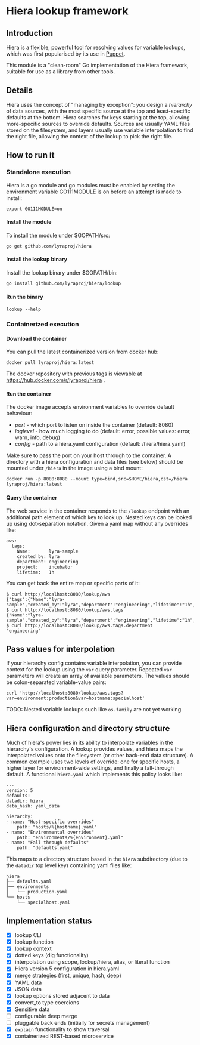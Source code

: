 # Hiera lookup framework

## Introduction

Hiera is a flexible, powerful tool for resolving values for variable lookups, which was first popularised by its use in [Puppet](https://puppet.com/docs/puppet/5.5/hiera.html).

This module is a "clean-room" Go implementation of the Hiera framework, suitable for use as a library from other tools.

## Details

Hiera uses the concept of "managing by exception": you design a *hierarchy* of data sources, with the most specific source at the top and  least-specific defaults at the bottom. Hiera searches for keys starting at the top, allowing more-specific sources to override defaults. Sources are usually YAML files stored on the filesystem, and layers usually use variable interpolation to find the right file, allowing the context of the lookup to pick the right file.

## How to run it

### Standalone execution

Hiera is a go module and go modules must be enabled by setting the environment variable GO111MODULE is on before an
attempt is made to install:

    export GO111MODULE=on

#### Install the module

To install the module under $GOPATH/src:

    go get github.com/lyraproj/hiera

#### Install the lookup binary

Install the lookup binary under $GOPATH/bin:

    go install github.com/lyraproj/hiera/lookup

#### Run the binary

    lookup --help

### Containerized execution

#### Download the container

You can pull the latest containerized version from docker hub:

    docker pull lyraproj/hiera:latest

The docker repository with previous tags is viewable at https://hub.docker.com/r/lyraproj/hiera .

#### Run the container

The docker image accepts environment variables to override default behaviour:

* *port* - which port to listen on inside the container (default: 8080)
* *loglevel* - how much logging to do (default: error, possible values: error, warn, info, debug)
* *config* - path to a hiera.yaml configuration (default: /hiera/hiera.yaml)

Make sure to pass the port on your host through to the container. A directory with a hiera configuration and data files (see below) should be mounted under `/hiera` in the image using a bind mount:

    docker run -p 8080:8080 --mount type=bind,src=$HOME/hiera,dst=/hiera lyraproj/hiera:latest

#### Query the container

The web service in the container responds to the `/lookup` endpoint with an additional path element of which key to look up. Nested keys can be looked up using dot-separation notation. Given a yaml map without any overrides like:

    aws:
      tags:
        Name:       lyra-sample
        created_by: lyra
        department: engineering
        project:    incubator
        lifetime:   1h

You can get back the entire map or specific parts of it:

    $ curl http://localhost:8080/lookup/aws
    {"tags":{"Name":"lyra-sample","created_by":"lyra","department":"engineering","lifetime":"1h","project":"incubator"}}
    $ curl http://localhost:8080/lookup/aws.tags
    {"Name":"lyra-sample","created_by":"lyra","department":"engineering","lifetime":"1h","project":"incubator"}
    $ curl http://localhost:8080/lookup/aws.tags.department
    "engineering"

## Pass values for interpolation

If your hierarchy config contains variable interpolation, you can provide context for the lookup using the `var` query parameter. Repeated `var` parameters will create an array of available parameters. The values should be colon-separated variable-value pairs:

    curl 'http://localhost:8080/lookup/aws.tags?var=environment:production&var=hostname:specialhost'

TODO: Nested variable lookups such like `os.family` are not yet working.

## Hiera configuration and directory structure

Much of hiera's power lies in its ability to interpolate variables in the hierarchy's configuration. A lookup provides values, and hiera maps the interpolated values onto the filesystem (or other back-end data structure). A common example uses two levels of override: one for specific hosts, a higher layer for environment-wide settings, and finally a fall-through default. A functional `hiera.yaml` which implements this policy looks like:

    ---
    version: 5
    defaults:
    datadir: hiera
    data_hash: yaml_data

    hierarchy:
    - name: "Host-specific overrides"
        path: "hosts/%{hostname}.yaml"
    - name: "Environmental overrides"
        path: "environments/%{environment}.yaml"
    - name: "Fall through defaults"
        path: "defaults.yaml"

This maps to a directory structure based in the `hiera` subdirectory (due to the `datadir` top level key) containing yaml files like:

    hiera
    ├── defaults.yaml
    ├── environments
    │   └── production.yaml
    └── hosts
        └── specialhost.yaml


## Implementation status

* [x] lookup CLI
* [x] lookup function
* [x] lookup context
* [x] dotted keys (dig functionality)
* [x] interpolation using scope, lookup/hiera, alias, or literal function
* [x] Hiera version 5 configuration in hiera.yaml
* [x] merge strategies (first, unique, hash, deep)
* [x] YAML data
* [x] JSON data
* [x] lookup options stored adjacent to data
* [x] convert_to type coercions
* [x] Sensitive data
* [ ] configurable deep merge
* [ ] pluggable back ends (initially for secrets management)
* [x] `explain` functionality to show traversal
* [x] containerized REST-based microservice
